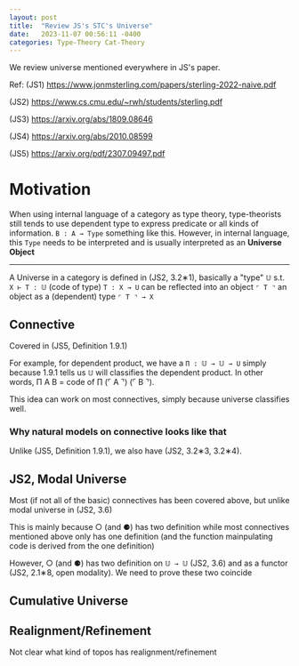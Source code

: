 ```yaml
---
layout: post
title:  "Review JS's STC's Universe"
date:   2023-11-07 00:56:11 -0400
categories: Type-Theory Cat-Theory
---
```


We review universe mentioned everywhere in JS's paper.

Ref:
(JS1) https://www.jonmsterling.com/papers/sterling-2022-naive.pdf

(JS2) https://www.cs.cmu.edu/~rwh/students/sterling.pdf

(JS3) https://arxiv.org/abs/1809.08646

(JS4) https://arxiv.org/abs/2010.08599 

(JS5) https://arxiv.org/pdf/2307.09497.pdf

# Motivation

When using internal language of a category as type theory, type-theorists still tends to use 
dependent type to express predicate or all kinds of information. 
`B : A → Type` something like this. However, in internal language, this `Type` needs to be interpreted
and is usually interpreted as an **Universe Object**

***


A Universe in a category is defined in (JS2, 3.2∗1), basically a "type" `𝕌` s.t. `X ⊢ T : 𝕌` (code of type) `T : X → U` can be reflected into an object `⌜ T ⌝` an object as a (dependent) type `⌜ T ⌝ → X`

## Connective 

Covered in (JS5, Definition 1.9.1)

For example, for dependent product, we have a `Π : 𝕌 → 𝕌 → U` simply because 1.9.1 tells us `𝕌` will classifies the dependent product.
In other words, Π A B = code of ∏ (⌜ A ⌝) (⌜ B ⌝). 

This idea can work on most connectives, simply because universe classifies well.

### Why natural models on connective looks like that

Unlike (JS5, Definition 1.9.1), we also have (JS2, 3.2∗3, 3.2∗4).

## JS2, Modal Universe

Most (if not all of the basic) connectives has been covered above, but unlike modal universe in (JS2, 3.6)

This is mainly because ○ (and ⚈) has two definition while most connectives mentioned above only has one definition 
(and the function mainpulating code is derived from the one definition)

However, ○ (and ⚈) has two definition on `𝕌 → 𝕌` (JS2, 3.6) and as a functor (JS2, 2.1∗8, open modality). We need to prove these two coincide

## Cumulative Universe

## Realignment/Refinement
Not clear what kind of topos has realignment/refinement





